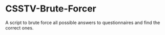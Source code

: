 # CSSTV-Brute-Forcer
A script to brute force all possible answers to questionnaires and find the correct ones.
